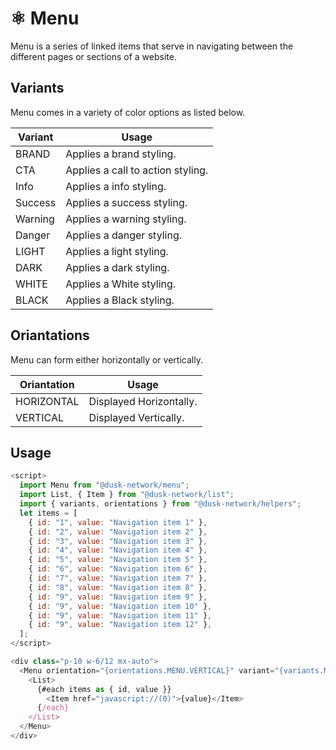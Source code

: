 # ⚛️ Menu

Menu is a series of linked items that serve in navigating between the different pages or sections of a website.

## Variants

Menu comes in a variety of color options as listed below.

| Variant   | Usage                             |
| --------- | --------------------------------- |
| BRAND     | Applies a brand styling.          |
| CTA       | Applies a call to action styling. |
| Info      | Applies a info styling.           |
| Success   | Applies a success styling.        |
| Warning   | Applies a warning styling.        |
| Danger    | Applies a danger styling.         |
| LIGHT     | Applies a light styling.          |
| DARK      | Applies a dark styling.           |
| WHITE     | Applies a White styling.          |
| BLACK     | Applies a Black styling.          |

## Oriantations

Menu can form either horizontally or vertically.

| Oriantation | Usage                   |
| ----------- | ----------------------- |
| HORIZONTAL  | Displayed Horizontally. |
| VERTICAL    | Displayed Vertically.   |

## Usage

```js
<script>
  import Menu from "@dusk-network/menu";
  import List, { Item } from "@dusk-network/list";
  import { variants, orientations } from "@dusk-network/helpers";
  let items = [
    { id: "1", value: "Navigation item 1" },
    { id: "2", value: "Navigation item 2" },
    { id: "3", value: "Navigation item 3" },
    { id: "4", value: "Navigation item 4" },
    { id: "5", value: "Navigation item 5" },
    { id: "6", value: "Navigation item 6" },
    { id: "7", value: "Navigation item 7" },
    { id: "8", value: "Navigation item 8" },
    { id: "9", value: "Navigation item 9" },
    { id: "9", value: "Navigation item 10" },
    { id: "9", value: "Navigation item 11" },
    { id: "9", value: "Navigation item 12" },
  ];
</script>

<div class="p-10 w-6/12 mx-auto">
  <Menu orientation="{orientations.MENU.VERTICAL}" variant="{variants.MOLECULE.MENU.BRAND}">
    <List>
      {#each items as { id, value }}
        <Item href="javascript://(0)">{value}</Item>
      {/each}
    </List>
  </Menu>
</div>
```